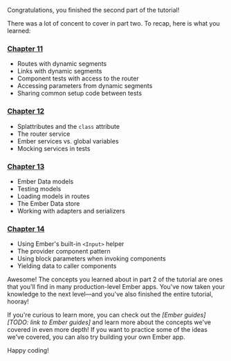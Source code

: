 Congratulations, you finished the second part of the tutorial!

There was a lot of concent to cover in part two. To recap, here is what you learned:

<h3><a href="../11-route-params/">Chapter 11</a></h3>

* Routes with dynamic segments
* Links with dynamic segments
* Component tests with access to the router
* Accessing parameters from dynamic segments
* Sharing common setup code between tests

<h3><a href="../12-service-injection/">Chapter 12</a></h3>

* Splattributes and the `class` attribute
* The router service
* Ember services vs. global variables
* Mocking services in tests

<h3><a href="../13-ember-data/">Chapter 13</a></h3>

* Ember Data models
* Testing models
* Loading models in routes
* The Ember Data store
* Working with adapters and serializers

<h3><a href="../14-provider-components/">Chapter 14</a></h3>

* Using Ember's built-in `<Input>` helper
* The provider component pattern
* Using block parameters when invoking components
* Yielding data to caller components

Awesome! The concepts you learned about in part 2 of the tutorial are ones that you'll find in many production-level Ember apps. You've now taken your knowledge to the next level&mdash;and you've also finished the entire tutorial, hooray!

If you're curious to learn more, you can check out the *[Ember guides][TODO: link to Ember guides]* and learn more about the concepts we've covered in even more depth! If you want to practice some of the ideas we've covered, you can also try building your own Ember app.

Happy coding!

